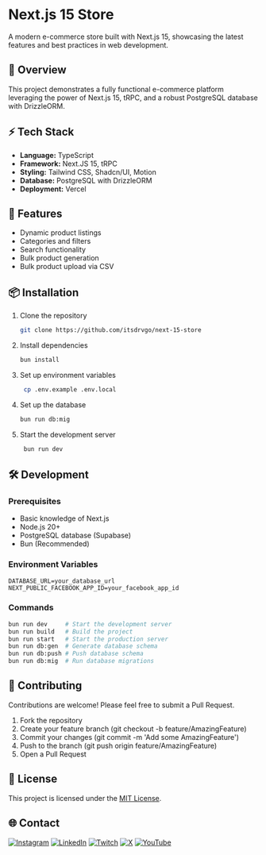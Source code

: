 # Next.js 15 Store

A modern e-commerce store built with Next.js 15, showcasing the latest features and best practices in web development.

## 🌟 Overview

This project demonstrates a fully functional e-commerce platform leveraging the power of Next.js 15, tRPC, and a robust PostgreSQL database with DrizzleORM.

## ⚡ Tech Stack

- **Language:** TypeScript
- **Framework:** Next.JS 15, tRPC
- **Styling:** Tailwind CSS, Shadcn/UI, Motion
- **Database:** PostgreSQL with DrizzleORM
- **Deployment:** Vercel

## 🚀 Features

- Dynamic product listings
- Categories and filters
- Search functionality
- Bulk product generation
- Bulk product upload via CSV

## 📦 Installation

1. Clone the repository
    ```bash
    git clone https://github.com/itsdrvgo/next-15-store
    ```
2. Install dependencies
    ```bash
    bun install
    ```
3. Set up environment variables
    ```bash
     cp .env.example .env.local
    ```
4. Set up the database
    ```bash
    bun run db:mig
    ```
5. Start the development server
    ```bash
     bun run dev
    ```

## 🛠️ Development

### Prerequisites

- Basic knowledge of Next.js
- Node.js 20+
- PostgreSQL database (Supabase)
- Bun (Recommended)

### Environment Variables

```
DATABASE_URL=your_database_url
NEXT_PUBLIC_FACEBOOK_APP_ID=your_facebook_app_id
```

### Commands

```bash
bun run dev     # Start the development server
bun run build   # Build the project
bun run start   # Start the production server
bun run db:gen  # Generate database schema
bun run db:push # Push database schema
bun run db:mig  # Run database migrations
```

## 🤝 Contributing

Contributions are welcome! Please feel free to submit a Pull Request.

1. Fork the repository
2. Create your feature branch (git checkout -b feature/AmazingFeature)
3. Commit your changes (git commit -m 'Add some AmazingFeature')
4. Push to the branch (git push origin feature/AmazingFeature)
5. Open a Pull Request

## 📝 License

This project is licensed under the [MIT License](LICENSE).

## 🌐 Contact

[![Instagram](https://img.shields.io/badge/Instagram-%23E4405F.svg?logo=Instagram&logoColor=white)](https://instagram.com/itsdrvgo)
[![LinkedIn](https://img.shields.io/badge/LinkedIn-%230077B5.svg?logo=linkedin&logoColor=white)](https://linkedin.com/in/itsdrvgo)
[![Twitch](https://img.shields.io/badge/Twitch-%239146FF.svg?logo=Twitch&logoColor=white)](https://twitch.tv/itsdrvgo)
[![X](https://img.shields.io/badge/X-%23000000.svg?logo=X&logoColor=white)](https://x.com/itsdrvgo)
[![YouTube](https://img.shields.io/badge/YouTube-%23FF0000.svg?logo=YouTube&logoColor=white)](https://youtube.com/@itsdrvgodev)
